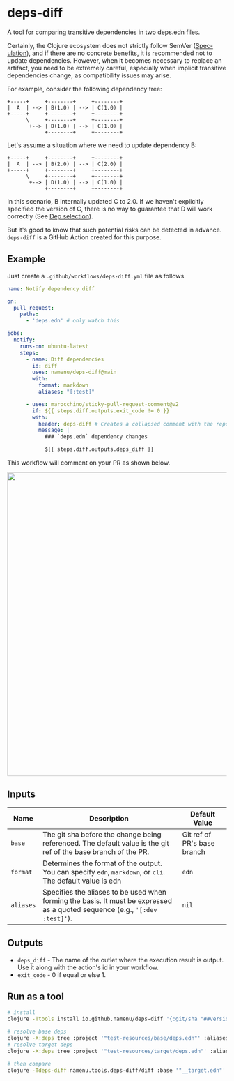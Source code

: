 # deps-diff

A tool for comparing transitive dependencies in two deps.edn files.

Certainly, the Clojure ecosystem does not strictly follow SemVer ([Spec-ulation](https://www.youtube.com/watch?v=oyLBGkS5ICk&t=2789s)),
and if there are no concrete benefits, it is recommended not to update dependencies.
However, when it becomes necessary to replace an artifact, you need to be extremely careful,
especially when implicit transitive dependencies change, as compatibility issues may arise.

For example, consider the following dependency tree:

```
+-----+     +--------+     +--------+
|  A  | --> | B(1.0) | --> | C(1.0) |
+-----+     +--------+     +--------+
      \     +--------+     +--------+
       +--> | D(1.0) | --> | C(1.0) |
            +--------+     +--------+
```

Let's assume a situation where we need to update dependency B:

```
+-----+     +--------+     +--------+
|  A  | --> | B(2.0) | --> | C(2.0) |
+-----+     +--------+     +--------+
      \     +--------+     +--------+
       +--> | D(1.0) | --> | C(1.0) |
            +--------+     +--------+
```

In this scenario, B internally updated C to 2.0. If we haven't explicitly specified the version of C,
there is no way to guarantee that D will work correctly (See [Dep selection](https://clojure.org/reference/dep_expansion#_dep_selection)).

But it's good to know that such potential risks can be detected in advance.
`deps-diff` is a GitHub Action created for this purpose.


## Example

Just create a `.github/workflows/deps-diff.yml` file as follows.

```yml
name: Notify dependency diff

on:
  pull_request:
    paths:
      - 'deps.edn' # only watch this

jobs:
  notify:
    runs-on: ubuntu-latest
    steps:
      - name: Diff dependencies
        id: diff
        uses: namenu/deps-diff@main
        with:
          format: markdown
          aliases: "[:test]"

      - uses: marocchino/sticky-pull-request-comment@v2
        if: ${{ steps.diff.outputs.exit_code != 0 }}
        with:
          header: deps-diff # Creates a collapsed comment with the report
          message: |
            ### `deps.edn` dependency changes

            ${{ steps.diff.outputs.deps_diff }}
```

This workflow will comment on your PR as shown below.

<img src="example.png" width="696">


## Inputs

| Name        | Description                                                                                                                  | Default Value              |
|-------------|------------------------------------------------------------------------------------------------------------------------------|----------------------------|
| `base`      | The git sha before the change being referenced. The default value is the git ref of the base branch of the PR.               | Git ref of PR's base branch |
| `format`    | Determines the format of the output. You can specify `edn`, `markdown`, or `cli`. The default value is edn                   | `edn` |
| `aliases`   | Specifies the aliases to be used when forming the basis. It must be expressed as a quoted sequence (e.g., `'[:dev :test]'`). | `nil` |


## Outputs

- `deps_diff` - The name of the outlet where the execution result is output. Use it along with the action's id in your workflow.
- `exit_code` - 0 if equal or else 1.


## Run as a tool

```bash
# install
clojure -Ttools install io.github.namenu/deps-diff '{:git/sha "##version##"}' :as deps-diff`

# resolve base deps
clojure -X:deps tree :project '"test-resources/base/deps.edn"' :aliases '[:dev]' :format :edn > __base.edn
# resolve target deps
clojure -X:deps tree :project '"test-resources/target/deps.edn"' :aliases '[:dev]' :format :edn > __target.edn

# then compare
clojure -Tdeps-diff namenu.tools.deps-diff/diff :base '"__target.edn"' :target '"__target.edn"' :format :cli
```

